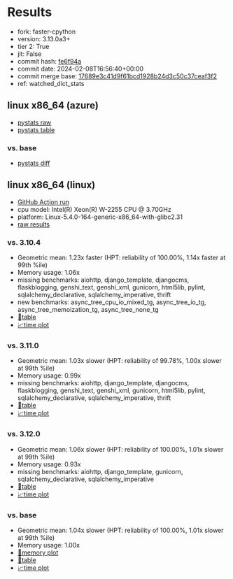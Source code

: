 # Results

- fork: faster-cpython
- version: 3.13.0a3+
- tier 2: True
- jit: False
- commit hash: [fe6f94a](https://github.com/faster%2dcpython/cpython/commit/fe6f94a)
- commit date: 2024-02-08T16:56:40+00:00
- commit merge base: [17689e3c41d9f61bcd1928b24d3c50c37ceaf3f2](https://github.com/faster%2dcpython/cpython/commit/17689e3c41d9f61bcd1928b24d3c50c37ceaf3f2)
- ref: watched_dict_stats

## linux x86_64 (azure)

- [pystats raw](bm-20240208-azure-x86_64-faster%252dcpython-watched_dict_stats-3.13.0a3%2B-fe6f94a-pystats.json)
- [pystats table](bm-20240208-azure-x86_64-faster%252dcpython-watched_dict_stats-3.13.0a3%2B-fe6f94a-pystats.md)

### vs. base

- [pystats diff](bm-20240208-azure-x86_64-faster%252dcpython-watched_dict_stats-3.13.0a3%2B-fe6f94a-pystats-vs-base.md)

## linux x86_64 (linux)

- [GitHub Action run](https://github.com/faster-cpython/benchmarking/actions/runs/7833146692)
- cpu model: Intel(R) Xeon(R) W-2255 CPU @ 3.70GHz
- platform: Linux-5.4.0-164-generic-x86_64-with-glibc2.31
- [raw results](bm-20240208-linux-x86_64-faster%252dcpython-watched_dict_stats-3.13.0a3%2B-fe6f94a.json)

### vs. 3.10.4

- Geometric mean: 1.23x faster (HPT: reliability of 100.00%, 1.14x faster at 99th %ile)
- Memory usage: 1.06x
- missing benchmarks: aiohttp, django_template, djangocms, flaskblogging, genshi_text, genshi_xml, gunicorn, html5lib, pylint, sqlalchemy_declarative, sqlalchemy_imperative, thrift
- new benchmarks: async_tree_cpu_io_mixed_tg, async_tree_io_tg, async_tree_memoization_tg, async_tree_none_tg
- [📄table](bm-20240208-linux-x86_64-faster%252dcpython-watched_dict_stats-3.13.0a3%2B-fe6f94a-vs-3.10.4.md)
- [📈time plot](bm-20240208-linux-x86_64-faster%252dcpython-watched_dict_stats-3.13.0a3%2B-fe6f94a-vs-3.10.4.png)

### vs. 3.11.0

- Geometric mean: 1.03x slower (HPT: reliability of 99.78%, 1.00x slower at 99th %ile)
- Memory usage: 0.99x
- missing benchmarks: aiohttp, django_template, djangocms, flaskblogging, genshi_text, genshi_xml, gunicorn, html5lib, pylint, sqlalchemy_declarative, sqlalchemy_imperative, thrift
- [📄table](bm-20240208-linux-x86_64-faster%252dcpython-watched_dict_stats-3.13.0a3%2B-fe6f94a-vs-3.11.0.md)
- [📈time plot](bm-20240208-linux-x86_64-faster%252dcpython-watched_dict_stats-3.13.0a3%2B-fe6f94a-vs-3.11.0.png)

### vs. 3.12.0

- Geometric mean: 1.06x slower (HPT: reliability of 100.00%, 1.01x slower at 99th %ile)
- Memory usage: 0.93x
- missing benchmarks: aiohttp, django_template, gunicorn, sqlalchemy_declarative, sqlalchemy_imperative
- [📄table](bm-20240208-linux-x86_64-faster%252dcpython-watched_dict_stats-3.13.0a3%2B-fe6f94a-vs-3.12.0.md)
- [📈time plot](bm-20240208-linux-x86_64-faster%252dcpython-watched_dict_stats-3.13.0a3%2B-fe6f94a-vs-3.12.0.png)

### vs. base

- Geometric mean: 1.04x slower (HPT: reliability of 100.00%, 1.01x slower at 99th %ile)
- Memory usage: 1.00x
- [🧠memory plot](bm-20240208-linux-x86_64-faster%252dcpython-watched_dict_stats-3.13.0a3%2B-fe6f94a-vs-base-mem.png)
- [📄table](bm-20240208-linux-x86_64-faster%252dcpython-watched_dict_stats-3.13.0a3%2B-fe6f94a-vs-base.md)
- [📈time plot](bm-20240208-linux-x86_64-faster%252dcpython-watched_dict_stats-3.13.0a3%2B-fe6f94a-vs-base.png)

